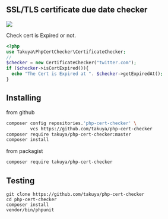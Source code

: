 ## SSL/TLS certificate due date checker

![](https://github.com/takuya/php-cert-checker/workflows/main/badge.svg)

Check cert is Expired or not.

```php
<?php
use Takuya\PhpCertChecker\CertificateChecker;
//
$checker = new CertificateChecker("twitter.com");
if ($checker->isCertExpired()){
  echo "The Cert is Expired at ". $checker->getExpiredAt();
}
```

## Installing

from github
```sh
composer config repositories.'php-cert-checker' \
         vcs https://github.com/takuya/php-cert-checker  
composer require takuya/php-cert-checker:master
composer install 
```
from packagist
```sh
composer require takuya/php-cert-checker
```

## Testing
```shell
git clone https://github.com/takuya/php-cert-checker
cd php-cert-checker
composer install 
vendor/bin/phpunit
```